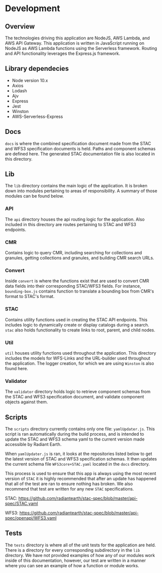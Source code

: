 # Development

## Overview

The technologies driving this application are NodeJS, AWS Lambda, and AWS API Gateway.
This application is written in JavaScript running on NodeJS as AWS Lambda functions using the Serverless framework. Routing and API functionality leverages the Express.js framework.

## Library dependecies

* Node version 10.x
* Axios
* Lodash
* Ajv
* Express
* Jest
* Winston
* AWS-Serverless-Express

## Docs

`docs` is where the combined specification document made from the STAC and WFS3 specification documents is held. Paths and component schemas are defined here. The generated STAC documentation file is also located in this directory.

## Lib

The `lib` directory contains the main logic of the application. It is broken down into modules pertaining to areas of responsibility. A summary of those modules can be found below.

### API

The `api` directory houses the api routing logic for the application. Also included in this directory are routes pertaining to STAC and WFS3 endpoints.

### CMR

Contains logic to query CMR, including searching for collections and granules, getting collections and granules, and building CMR search URLs.

### Convert

Inside `convert` is where the functions exist that are used to convert CMR data fields into their corresponding STAC/WFS3 fields. For instance, `bounding-box.js` contains function to translate a bounding box from CMR's format to STAC's format.

### STAC

Contains utility functions used in creating the STAC API endpoints. This includes logic to dynamically create or display catalogs during a search. `stac` also holds functionality to create links to root, parent, and child nodes.

### Util

`util` houses utility functions used throughout the application. This directory includes the models for WFS-Links and the URL-builder used throughout the application. The logger creation, for which we are using `Winston` is also found here.

### Validator

The `validator` directory holds logic to retrieve component schemas from the STAC and WFS3 specification document, and validate component objects against them.

## Scripts

The `scripts` directory currently contains only one file: `yamlUpdater.js`. This script is ran automatically during the build process, and is intended to update the STAC and WFS3 schema yaml to the current version made accessible by Radiant Earth.

When `yamlUpdater.js` is ran, it looks at the repositories listed below to get the latest version of STAC and WFS3 specification schemas. It then updates the current schema file `WFS3core+STAC.yaml` located in the `docs` directory.

This process is used to ensure that this app is always using the most recent version of `STAC` it is highly recommended that after an update has happened that all of the test are ran to ensure nothing has broken. We also recommend that test are written for any new `STAC` specifications.

STAC: <https://github.com/radiantearth/stac-spec/blob/master/api-spec/STAC.yaml>

WFS3: <https://github.com/radiantearth/stac-spec/blob/master/api-spec/openapi/WFS3.yaml>

## Tests

The `tests` directory is where all of the unit tests for the application are held. There is a directory for every corresponding subdirectory in the `lib` directory. We have not provided examples of how any of our modules work inside of this documentation, however, our test are written in a manner where you can see an example of how a function or module works.
